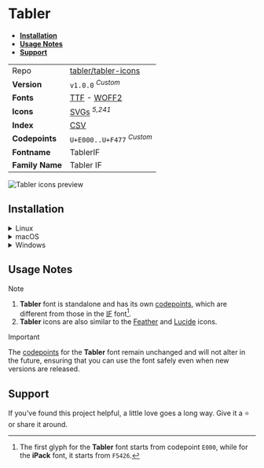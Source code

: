 # Tabler

- [**Installation**](#installation)
- [**Usage Notes**](#usage-notes)
- [**Support**](#support)

|                 |                                                                                                                                                                             |
| :-------------- | --------------------------------------------------------------------------------------------------------------------------------------------------------------------------- |
| Repo            | [tabler/tabler-icons](https://github.com/tabler/tabler-icons)                                                                                                               |
| **Version**     | `v1.0.0` <sup>_Custom_</sup>                                                                                                                                                |
| **Fonts**       | [TTF](https://raw.githubusercontent.com/iconicFonts/if/main/fonts/TTF/Tabler.ttf) - [WOFF2](https://raw.githubusercontent.com/iconicFonts/if/main/fonts/WOFF2/Tabler.woff2) |
| **Icons**       | [SVGs](https://github.com/iconicFonts/if/tree/main/packs/Tabler/svgs) <sup>_5,241_</sup>                                                                                    |
| **Index**       | [CSV](https://github.com/iconicFonts/if/blob/main/indices/Tabler.csv)                                                                                                       |
| **Codepoints**  | `U+E000..U+F477` <sup>_Custom_</sup>                                                                                                                                        |
| **Fontname**    | TablerIF                                                                                                                                                                    |
| **Family Name** | Tabler IF                                                                                                                                                                   |

<picture>
  <source media="(prefers-color-scheme: dark)" srcset="https://raw.githubusercontent.com/iconicFonts/if/main/imgs/Tabler_dark.png">
  <img alt="Tabler icons preview" src="https://raw.githubusercontent.com/iconicFonts/if/main/imgs/Tabler_light.png">
</picture>

## Installation

<details>

<summary>Linux</summary>

```sh
curl -o ~/.local/share/fonts/Tabler.ttf https://raw.githubusercontent.com/iconicFonts/if/main/fonts/TTF/Tabler.ttf
```

Refresh font cache:

```sh
fc-cache -f ~/.local/share/fonts
```

</details>

<details>

<summary>macOS</summary>

```sh
curl -o ~/Library/Fonts/Tabler.ttf https://raw.githubusercontent.com/iconicFonts/if/main/fonts/TTF/Tabler.ttf
```

</details>

<details>

<summary>Windows</summary>

```sh
curl -o C:\Windows\Fonts\Tabler.ttf https://raw.githubusercontent.com/iconF5426icFonts/if/main/fonts/TTF/Tabler.ttf
```

</details>

## Usage Notes

> [!NOTE]
>
> 1. **Tabler** font is standalone and has its own [codepoints](https://github.com/iconicFonts/if/blob/main/indices/Tabler.csv), which are different from those in the [IF](https://github.com/iconicFonts/if/blob/main/indices/if.csv) font[^1].
> 2. **Tabler** icons are also similar to the [Feather](https://github.com/iconicFonts/if/edit/main/packs/Feather/README.md) and [Lucide](https://github.com/iconicFonts/if/edit/main/packs/Lucide/README.md) icons.

> [!IMPORTANT]  
> The [codepoints](https://github.com/iconicFonts/if/blob/main/indices/Tabler.csv) for the **Tabler** font remain unchanged and will not alter in the future, ensuring that you can use the font safely even when new versions are released.

## Support

If you've found this project helpful, a little love goes a long way. Give it a :star: or share it around.

[^1]: The first glyph for the **Tabler** font starts from codepoint `E000`, while for the **iPack** font, it starts from `F5426`.
